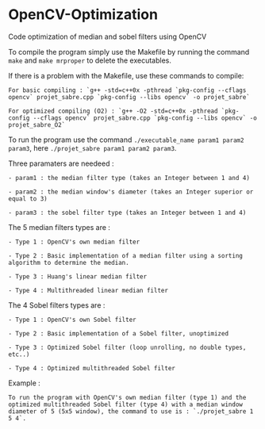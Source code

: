 # OpenCV-Optimization
Code optimization of median and sobel filters using OpenCV

To compile the program simply use the Makefile by running the command `make` and `make mrproper` to delete the executables.

If there is a problem with the Makefile, use these commands to compile:

    For basic compiling : `g++ -std=c++0x -pthread `pkg-config --cflags opencv` projet_sabre.cpp `pkg-config --libs opencv` -o projet_sabre`
  
    For optimized compiling (O2) : `g++ -O2 -std=c++0x -pthread `pkg-config --cflags opencv` projet_sabre.cpp `pkg-config --libs opencv` -o projet_sabre_O2`
    
To run the program use the command `./executable_name param1 param2 param3`, here `./projet_sabre param1 param2 param3`.

Three paramaters are needeed : 

    - param1 : the median filter type (takes an Integer between 1 and 4)
    
    - param2 : the median window's diameter (takes an Integer superior or equal to 3)
    
    - param3 : the sobel filter type (takes an Integer between 1 and 4)
    
The 5 median filters types are :
    
    - Type 1 : OpenCV's own median filter
    
    - Type 2 : Basic implementation of a median filter using a sorting algorithm to determine the median.
    
    - Type 3 : Huang's linear median filter
    
    - Type 4 : Multithreaded linear median filter
    
    
The 4 Sobel filters types are :
    
    - Type 1 : OpenCV's own Sobel filter
    
    - Type 2 : Basic implementation of a Sobel filter, unoptimized
    
    - Type 3 : Optimized Sobel filter (loop unrolling, no double types, etc..)
    
    - Type 4 : Optimized multithreaded Sobel filter


Example :

    To run the program with OpenCV's own median filter (type 1) and the optimized multithreaded Sobel filter (type 4) with a median window diameter of 5 (5x5 window), the command to use is : `./projet_sabre 1 5 4`.

